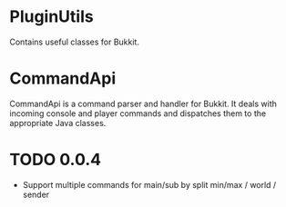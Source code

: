 PluginUtils
==========
Contains useful classes for Bukkit.

CommandApi
==========
CommandApi is a command parser and handler for Bukkit. It deals with
incoming console and player commands and dispatches them to the appropriate
Java classes.

TODO 0.0.4
==========
- Support multiple commands for main/sub by split min/max / world / sender
